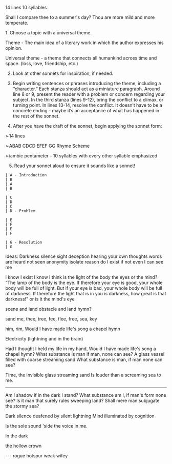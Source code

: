 14 lines 
10 syllables

Shall I compare thee to a summer's day?
Thou are more mild and more temperate.

1. Choose a topic with a universal theme.

Theme - The main idea of a literary work in which the author expresses his opinion.

Universal theme - a theme that connects all humankind across time and space. (loss, love, friendship, etc.)

2. Look at other sonnets for inspiration, if needed.

3. Begin writing sentences or phrases introducing the theme, including a “character.” Each stanza should act as a miniature paragraph. Around line 8 or 9, present the reader with a problem or concern regarding your subject. In the third stanza (lines 9-12), bring the conflict to a climax, or turning point. In lines 13-14, resolve the conflict. It doesn’t have to be a concrete ending - maybe it’s an acceptance of what has happened in the rest of the sonnet.

4. After you have the draft of the sonnet, begin applying the sonnet form:

➢14 lines

➢ABAB CDCD EFEF GG Rhyme Scheme

➢iambic pentameter - 10 syllables with every other syllable emphasized

   5. Read your sonnet aloud to ensure it sounds like a sonnet!

```
| A - Introduction
| B
| A
| B

| C
| D
| C
| D - Problem

| E
| F
| E
| F

| G - Resolution
| G
```

Ideas:
Darkness
silence
sight
deception
hearing your own thoughts
words are heard not seen
anonymity
isolate reason
do I exist if not even I can see me

I know I exist
I know I think
is the light of the body the eyes or the mind?
“The lamp of the body is the eye. If therefore your eye is good, your whole body will be full of light. But if your eye is bad, your whole body will be full of darkness. If therefore the light that is in you is darkness, how great is that darkness!"
or is it the mind's eye

scene and land
obstacle and land
hymn?

sand
me, thee, tree, fee, flee, free, sea, key

him, rim, 
Would I have made life's song a chapel hymn

Electricity (lightning and in the brain)

Had I thought I held my life in my hand,
Would I have made life's song a chapel hymn?
What substance is man if man, none can see?
A glass vessel filled with coarse streaming sand
What substance is man, if man none can see?

Time, the invisible glass streaming sand
Is louder than a screaming sea to me.
- - - - - - - - - - - - -


Am I shadow if in the dark I stand?
What substance am I, if man's form none see?
Is it man that surely rules sweeping land?
Shall mere man subjugate the stormy sea?

Dark silence deafened by silent lightning
Mind illuminated by cognition

Is the sole sound 'side the voice in me.

In the dark

the hollow crown

--- rogue hotspur
weak wifey 